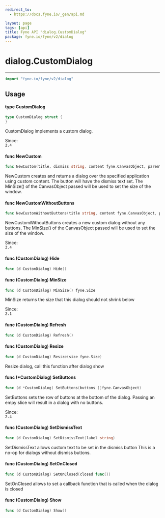 ```yaml
---
redirect_to:
  - https://docs.fyne.io/_gen/api.md

layout: page
tags: [api]
title: Fyne API "dialog.CustomDialog"
package: fyne.io/fyne/v2/dialog
---
```

# dialog.CustomDialog
---
```go
import "fyne.io/fyne/v2/dialog"
```

## Usage

#### type CustomDialog

```go
type CustomDialog struct {
}
```

CustomDialog implements a custom dialog.


<div class="since">Since: <code>
2.4</code></div>

#### func  NewCustom

```go
func NewCustom(title, dismiss string, content fyne.CanvasObject, parent fyne.Window) *CustomDialog
```
NewCustom creates and returns a dialog over the specified application using custom content. The button will have the dismiss text set. The MinSize() of the CanvasObject passed will be used to set the size of the window.

#### func  NewCustomWithoutButtons

```go
func NewCustomWithoutButtons(title string, content fyne.CanvasObject, parent fyne.Window) *CustomDialog
```
NewCustomWithoutButtons creates a new custom dialog without any buttons. The MinSize() of the CanvasObject passed will be used to set the size of the window.


<div class="since">Since: <code>
2.4</code></div>

#### func (CustomDialog) Hide

```go
func (d CustomDialog) Hide()
```

#### func (CustomDialog) MinSize

```go
func (d CustomDialog) MinSize() fyne.Size
```
MinSize returns the size that this dialog should not shrink below


<div class="since">Since: <code>
2.1</code></div>

#### func (CustomDialog) Refresh

```go
func (d CustomDialog) Refresh()
```

#### func (CustomDialog) Resize

```go
func (d CustomDialog) Resize(size fyne.Size)
```
Resize dialog, call this function after dialog show

#### func (*CustomDialog) SetButtons

```go
func (d *CustomDialog) SetButtons(buttons []fyne.CanvasObject)
```
SetButtons sets the row of buttons at the bottom of the dialog. Passing an empy slice will result in a dialog with no buttons.


<div class="since">Since: <code>
2.4</code></div>

#### func (CustomDialog) SetDismissText

```go
func (d CustomDialog) SetDismissText(label string)
```
SetDismissText allows custom text to be set in the dismiss button This is a no-op for dialogs without dismiss buttons.

#### func (CustomDialog) SetOnClosed

```go
func (d CustomDialog) SetOnClosed(closed func())
```
SetOnClosed allows to set a callback function that is called when the dialog is closed

#### func (CustomDialog) Show

```go
func (d CustomDialog) Show()
```
